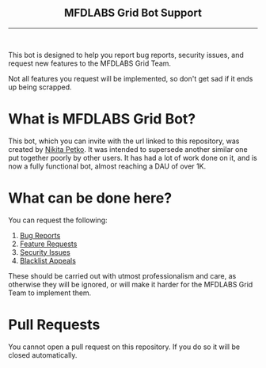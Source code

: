 <h2 align="center"><b>MFDLABS Grid Bot Support</b></h2>
<hr />
<br />

This bot is designed to help you report bug reports, security issues, and request new features to the MFDLABS Grid Team.


Not all features you request will be implemented, so don't get sad if it ends up being scrapped.

# What is MFDLABS Grid Bot?

This bot, which you can invite with the url linked to this repository, was created by [Nikita Petko](https://github.com/nkpetko). It was intended to supersede another similar one put together poorly by other users.
It has had a lot of work done on it, and is now a fully functional bot, almost reaching a DAU of over 1K.

# What can be done here?

You can request the following: 
1. [Bug Reports](https://github.com/mfdlabs/grid-bot-support/issues/new/choose)
2. [Feature Requests](https://github.com/mfdlabs/grid-bot-support/issues/new/choose)
3. [Security Issues](https://github.com/mfdlabs/grid-bot-support/issues/new/choose)
4. [Blacklist Appeals](https://github.com/mfdlabs/grid-bot-support/issues/new/choose)

These should be carried out with utmost professionalism and care, as otherwise they will be ignored, or will make it harder for the MFDLABS Grid Team to implement them.

# Pull Requests

You cannot open a pull request on this repository. If you do so it will be closed automatically.
